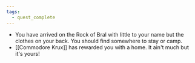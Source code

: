 ```yaml
---
tags:
  - quest_complete
---
```


- You have arrived on the Rock of Bral with little to your name but the clothes on your back. You should find somewhere to stay or camp.
- [[Commodore Krux]] has rewarded you with a home. It ain't much but it's yours!